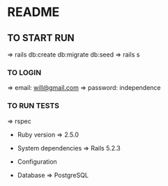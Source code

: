 # README

## TO START RUN 
=> rails db:create db:migrate db:seed
=> rails s

### TO LOGIN
=> email: will@gmail.com
=> password: independence

### TO RUN TESTS
=> rspec

* Ruby version 
=> 2.5.0

* System dependencies
=> Rails 5.2.3

* Configuration

* Database => PostgreSQL